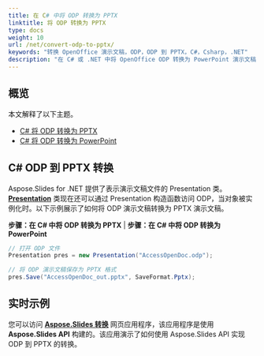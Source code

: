 ```yaml
---
title: 在 C# 中将 ODP 转换为 PPTX
linktitle: 将 ODP 转换为 PPTX
type: docs
weight: 10
url: /net/convert-odp-to-pptx/
keywords: "转换 OpenOffice 演示文稿，ODP，ODP 到 PPTX，C#，Csharp，.NET"
description: "在 C# 或 .NET 中将 OpenOffice ODP 转换为 PowerPoint 演示文稿 PPTX"
---
```


## 概览

本文解释了以下主题。

- [C# 将 ODP 转换为 PPTX](#csharp-odp-to-pptx)
- [C# 将 ODP 转换为 PowerPoint](#csharp-odp-to-powerpoint)

## C# ODP 到 PPTX 转换

Aspose.Slides for .NET 提供了表示演示文稿文件的 Presentation 类。[**Presentation**](https://reference.aspose.com/slides/net/aspose.slides/presentation) 类现在还可以通过 Presentation 构造函数访问 ODP，当对象被实例化时。以下示例展示了如何将 ODP 演示文稿转换为 PPTX 演示文稿。

<a name="csharp-odp-to-pptx" id="csharp-odp-to-pptx"><strong>步骤：在 C# 中将 ODP 转换为 PPTX</strong></a> |
<a name="csharp-odp-to-powerpoint" id="csharp-odp-to-powerpoint"><strong>步骤：在 C# 中将 ODP 转换为 PowerPoint</strong></a>

```c#
// 打开 ODP 文件
Presentation pres = new Presentation("AccessOpenDoc.odp");

// 将 ODP 演示文稿保存为 PPTX 格式
pres.Save("AccessOpenDoc_out.pptx", SaveFormat.Pptx);
```

## **实时示例**
您可以访问 [**Aspose.Slides 转换**](https://products.aspose.app/slides/conversion/) 网页应用程序，该应用程序是使用 **Aspose.Slides API** 构建的。该应用演示了如何使用 Aspose.Slides API 实现 ODP 到 PPTX 的转换。